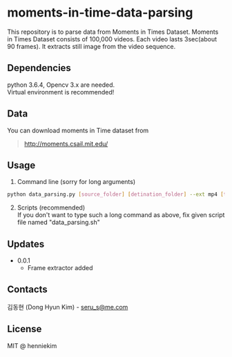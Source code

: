 # moments-in-time-data-parsing #
This repository is to parse data from Moments in Times Dataset.
Moments in Times Dataset consists of 100,000 videos. Each video lasts 3sec(about 90 frames).
It extracts still image from the video sequence.

## Dependencies
python 3.6.4, Opencv 3.x are needed.  
Virtual environment is recommended!

## Data
You can download moments in Time dataset from 
> http://moments.csail.mit.edu/

## Usage 
1. Command line (sorry for long arguments)
```sh
python data_parsing.py [source_folder] [detination_folder] --ext mp4 [trainingSet_source] [validationSet_source] [categories_source] --mode getframe
```
2. Scripts (recommended)  
If you don't want to type such a long command as above, fix given script file named "data_parsing.sh"

## Updates
* 0.0.1
  * Frame extractor added

## Contacts

김동현 (Dong Hyun Kim) - seru_s@me.com

## License
MIT @ henniekim
